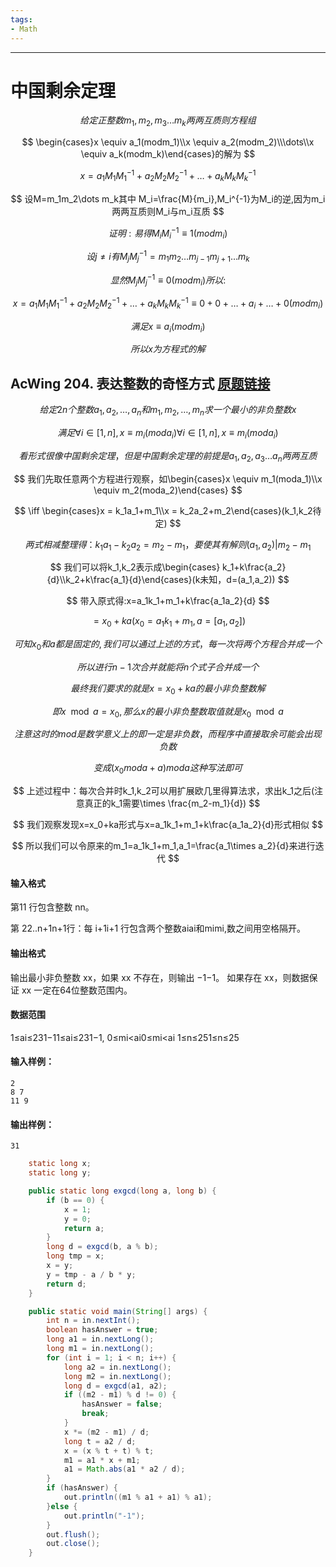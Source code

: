 ```yaml
---
tags:
- Math
---
```

---

# 中国剩余定理

$$
给定正整数m_1,m_2,m_3\dots m_k两两互质则方程组
$$

$$
\begin{cases}x \equiv a_1(modm_1)\\x \equiv a_2(modm_2)\\\dots\\x \equiv a_k(modm_k)\end{cases}的解为
$$

$$
x = a_1M_1M_1^{-1}+a_2M_2M_2^{-1}+\dots+a_kM_kM_k^{-1}
$$

$$
设M=m_1m_2\dots m_k其中 M_i=\frac{M}{m_i},M_i^{-1}为M_i的逆,因为m_i两两互质则M_i与m_i互质
$$

$$
证明:易得M_iM_i^{-1}\equiv1(modm_i)
$$

$$
设j\neq i有M_jM_j^{-1}=m_1m_2\dots m_{j-1}m_{j+1}\dots m_k
$$

$$
显然M_jM_j^{-1}\equiv 0(modm_i)所以:
$$

$$
x = a_1M_1M_1^{-1}+a_2M_2M_2^{-1}+\dots+a_kM_kM_k^{-1}\equiv0+0+\dots +a_i+\dots+0(modm_i)
$$

$$
满足x\equiv a_i(modm_i)
$$

$$
所以x为方程式的解
$$

## AcWing 204. 表达整数的奇怪方式   [原题链接](https://www.acwing.com/problem/content/206/)

$$
给定 2n 个整数a_1,a_2,…,a_n和m_1,m_2,…,m_n求一个最小的非负整数 x
$$

$$
满足∀i∈[1,n],x≡m_i(mod a_i)∀i∈[1,n],x≡m_i(mod a_i)
$$

$$
看形式很像中国剩余定理，但是中国剩余定理的前提是a_1,a_2,a_3\dots a_n两两互质
$$

$$
我们先取任意两个方程进行观察，如\begin{cases}x \equiv m_1(moda_1)\\x \equiv m_2(moda_2)\end{cases}
$$

$$
\iff \begin{cases}x = k_1a_1+m_1\\x = k_2a_2+m_2\end{cases}(k_1,k_2待定)
$$

$$
两式相减整理得：k_1a_1-k_2a_2=m_2-m_1，要使其有解则(a_1,a_2)|m_2-m_1
$$

$$
我们可以将k_1,k_2表示成\begin{cases} k_1+k\frac{a_2}{d}\\k_2+k\frac{a_1}{d}\end{cases}(k未知，d=(a_1,a_2))
$$

$$
带入原式得:x=a_1k_1+m_1+k\frac{a_1a_2}{d}
$$

$$
=x_0+ka(x_0=a_1k_1+m_1,a=[a_1,a_2])
$$

$$
可知x_0和a都是固定的,我们可以通过上述的方式，每一次将两个方程合并成一个
$$

$$
所以进行n-1次合并就能将n个式子合并成一个
$$

$$
最终我们要求的就是x=x_0+ka的最小非负整数解
$$

$$
即{x}\mod {a} = x_0,那么x的最小非负整数取值就是x_0 \mod a
$$

$$
注意这时的mod是数学意义上的即一定是非负数，而程序中直接取余可能会出现负数
$$

$$
变成(x_0moda+a)moda这种写法即可
$$

$$
上述过程中：每次合并时k_1,k_2可以用扩展欧几里得算法求，求出k_1之后(注意真正的k_1需要\times \frac{m_2-m_1}{d})
$$

$$
我们观察发现x=x_0+ka形式与x=a_1k_1+m_1+k\frac{a_1a_2}{d}形式相似
$$

$$
所以我们可以令原来的m_1=a_1k_1+m_1,a_1=\frac{a_1\times a_2}{d}来进行迭代
$$



#### 输入格式

第11 行包含整数 nn。

第 22..n+1n+1行：每 i+1i+1 行包含两个整数aiai和mimi,数之间用空格隔开。

#### 输出格式

输出最小非负整数 xx，如果 xx 不存在，则输出 −1−1。
如果存在 xx，则数据保证 xx 一定在64位整数范围内。

#### 数据范围

1≤ai≤231−11≤ai≤231−1,
0≤mi<ai0≤mi<ai
1≤n≤251≤n≤25

#### 输入样例：

```
2
8 7
11 9
```

#### 输出样例：

```
31
```

```java
    static long x;
    static long y;

    public static long exgcd(long a, long b) {
        if (b == 0) {
            x = 1;
            y = 0;
            return a;
        }
        long d = exgcd(b, a % b);
        long tmp = x;
        x = y;
        y = tmp - a / b * y;
        return d;
    }

    public static void main(String[] args) {
        int n = in.nextInt();
        boolean hasAnswer = true;
        long a1 = in.nextLong();
        long m1 = in.nextLong();
        for (int i = 1; i < n; i++) {
            long a2 = in.nextLong();
            long m2 = in.nextLong();
            long d = exgcd(a1, a2);
            if ((m2 - m1) % d != 0) {
                hasAnswer = false;
                break;
            }
            x *= (m2 - m1) / d;
            long t = a2 / d;
            x = (x % t + t) % t;
            m1 = a1 * x + m1;
            a1 = Math.abs(a1 * a2 / d);
        }
        if (hasAnswer) {
            out.println((m1 % a1 + a1) % a1);
        }else {
            out.println("-1");
        }
        out.flush();
        out.close();
    }

```

